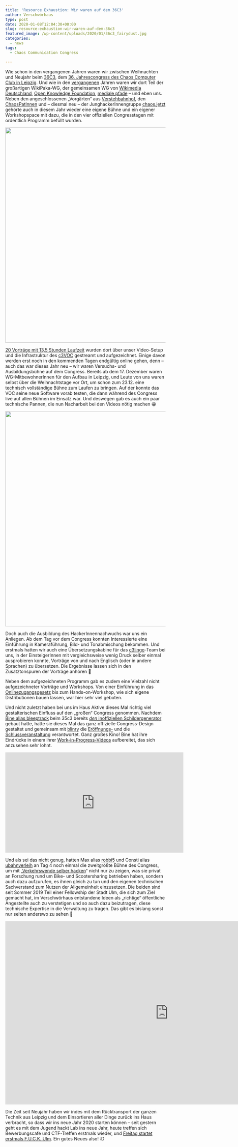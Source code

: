 ```yaml
---
title: 'Resource Exhaustion: Wir waren auf dem 36C3'
author: Verschwörhaus
type: post
date: 2020-01-08T12:04:30+00:00
slug: resource-exhaustion-wir-waren-auf-dem-36c3
featured_image: /wp-content/uploads/2020/01/36c3_fairydust.jpg
categories:
  - news
tags:
  - Chaos Communication Congress

---
```

Wie schon in den vergangenen Jahren waren wir zwischen Weihnachten und Neujahr beim [36C3][1], dem [36. Jahrescongress des Chaos Computer Club in Leipzig][2]. Und wie in den [vergangenen][3] Jahren waren wir dort Teil der großartigen WikiPaka-WG, der gemeinsamen WG von [Wikimedia Deutschland][4], [Open Knowledge Foundation][5], [mediale pfade][6] – und eben uns. Neben den angeschlossenen „Vorgärten“ aus [Verstehbahnhof][7], den [ChaosPatInnen][8] und – diesmal neu – der JunghackerInnengruppe [chaos.jetzt][9] gehörte auch in diesem Jahr wieder eine eigene Bühne und ein eigener Workshopspace mit dazu, die in den vier offiziellen Congresstagen mit ordentlich Programm befüllt wurden.

<img loading="lazy" class="aligncenter size-full wp-image-1464" src="/wp-content/uploads/2020/01/36c3_lingo.jpg" alt="" width="1200" height="676" srcset="/wp-content/uploads/2020/01/36c3_lingo.jpg 1200w, /wp-content/uploads/2020/01/36c3_lingo-300x169.jpg 300w, /wp-content/uploads/2020/01/36c3_lingo-1024x577.jpg 1024w, /wp-content/uploads/2020/01/36c3_lingo-768x433.jpg 768w" sizes="(max-width: 709px) 85vw, (max-width: 909px) 67vw, (max-width: 1362px) 62vw, 840px" />

[20 Vorträge mit 13,5 Stunden Laufzeit][10] wurden dort über unser Video-Setup und die Infrastruktur des [c3VOC][11] gestreamt und aufgezeichnet. Einige davon werden erst noch in den kommenden Tagen endgültig online gehen, denn – auch das war dieses Jahr neu – wir waren Versuchs- und Ausbildungsbühne auf dem Congress. Bereits ab dem 17. Dezember waren WG-MitbewohnerInnen für den Aufbau in Leipzig, und Leute von uns waren selbst über die Weihnachtstage vor Ort, um schon zum 23.12. eine technisch vollständige Bühne zum Laufen zu bringen. Auf der konnte das VOC seine neue Software vorab testen, die dann während des Congress live auf allen Bühnen im Einsatz war. Und deswegen gab es auch ein paar technische Pannen, die nun Nacharbeit bei den Videos nötig machen 😀

<img loading="lazy" class="aligncenter size-full wp-image-1465" src="/wp-content/uploads/2020/01/36c3_ausbildung.jpg" alt="" width="1200" height="676" srcset="/wp-content/uploads/2020/01/36c3_ausbildung.jpg 1200w, /wp-content/uploads/2020/01/36c3_ausbildung-300x169.jpg 300w, /wp-content/uploads/2020/01/36c3_ausbildung-1024x577.jpg 1024w, /wp-content/uploads/2020/01/36c3_ausbildung-768x433.jpg 768w" sizes="(max-width: 709px) 85vw, (max-width: 909px) 67vw, (max-width: 1362px) 62vw, 840px" />

Doch auch die Ausbildung des HackerInnennachwuchs war uns ein Anliegen. Ab dem Tag vor dem Congress konnten Interessierte eine Einführung in Kameraführung, Bild- und Tonabmischung bekommen. Und erstmals hatten wir auch eine Übersetzungskabine für das [c3lingo][12]-Team bei uns, in der EinsteigerInnen mit vergleichsweise wenig Druck selber einmal ausprobieren konnte, Vorträge von und nach Englisch (oder in andere Sprachen) zu übersetzen. Die Ergebnisse lassen sich in den Zusatztonspuren der Vorträge anhören 🙂

Neben dem aufgezeichneten Programm gab es zudem eine Vielzahl nicht aufgezeichneter Vorträge und Workshops. Von einer Einführung in das [Onlinezugangsgesetz][13] bis zum Hands-on-Workshop, wie sich eigene Distributionen bauen lassen, war hier sehr viel geboten.

Und nicht zuletzt haben bei uns im Haus Aktive dieses Mal richtig viel gestalterischen Einfluss auf den „großen“ Congress genommen. Nachdem [Bine alias bleeptrack][14] beim 35c3 bereits [_den_ inoffiziellen Schildergenerator][15] gebaut hatte, hatte sie dieses Mal das ganz offizielle Congress-Design gestaltet und gemeinsam mit [blinry][16] die [Eröffnungs-][17] und die [Schlussveranstaltung][18] verantwortet. Ganz großes Kino! Bine hat ihre Eindrücke in einem ihrer [Work-in-Progress-Videos][19] aufbereitet, das sich anzusehen sehr lohnt.

<iframe src="https://www.youtube-nocookie.com/embed/u4Yj17e3nl0" allowfullscreen="allowfullscreen" width="560" height="315" frameborder="0"></iframe>

Und als sei das nicht genug, hatten Max alias [robbi5][20] und Consti alias [ubahnverleih][21] an Tag 4 noch einmal die zweitgrößte Bühne des Congress, um mit „[Verkehrswende selber hacken][22]“ nicht nur zu zeigen, was sie privat an Forschung rund um Bike- und Scootersharing betrieben haben, sondern auch dazu aufzurufen, es ihnen gleich zu tun und den eigenen technischen Sachverstand zum Nutzen der Allgemeinheit einzusetzen. Die beiden sind seit Sommer 2019 Teil einer Fellowship der Stadt Ulm, die sich zum Ziel gemacht hat, im Verschwörhaus entstandene Ideen als „richtige“ öffentliche Angestellte auch zu verstetigen und so auch dazu beizutragen, diese technische Expertise in die Verwaltung zu tragen. Das gibt es bislang sonst nur selten anderswo zu sehen 🙂

<iframe src="https://media.ccc.de/v/36c3-10881-verkehrswende_selber_hacken/oembed" allowfullscreen="allowfullscreen" width="1024" height="576" frameborder="0"></iframe>

Die Zeit seit Neujahr haben wir indes mit dem Rücktransport der ganzen Technik aus Leipzig und dem Einsortieren aller Dinge zurück ins Haus verbracht, so dass wir ins neue Jahr 2020 starten können – seit gestern geht es mit dem Jugend hackt Lab ins neue Jahr, heute treffen sich Bewerbungscafe und CTF-Treffen erstmals wieder, und [Freitag startet erstmals F.U.C.K. Ulm][23]. Ein gutes Neues also! :D

 [1]: https://events.ccc.de/congress/2019/wiki/index.php/Main_Page
 [2]: https://de.wikipedia.org/wiki/Chaos_Communication_Congress
 [3]: /los-gehts-2019/
 [4]: https://www.wikimedia.de/
 [5]: https://okfn.de/
 [6]: https://medialepfade.org/
 [7]: https://verstehbahnhof.de/
 [8]: https://events.ccc.de/2019/11/24/chaospatinnen-on-36c3/
 [9]: https://chaos.jetzt/
 [10]: https://media.ccc.de/c/36c3/WikiPakaWG
 [11]: https://c3voc.de/
 [12]: https://c3lingo.org/
 [13]: https://de.wikipedia.org/wiki/Onlinezugangsgesetz
 [14]: http://bleeptrack.de/
 [15]: https://35c3.bleeptrack.de/
 [16]: https://morr.cc/
 [17]: https://media.ccc.de/v/36c3-11223-opening_ceremony
 [18]: https://media.ccc.de/v/36c3-11224-closing_ceremony_de
 [19]: https://www.youtube.com/watch?v=u4Yj17e3nl0
 [20]: https://robbi5.de/
 [21]: http://blattspinat.com/
 [22]: https://media.ccc.de/v/36c3-10881-verkehrswende_selber_hacken
 [23]: /neu-f-u-c-k-frauen-und-computer-kram-ulm-treffen/
